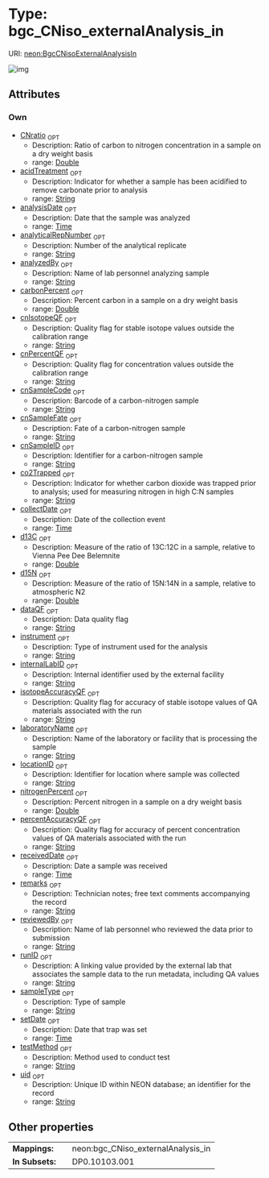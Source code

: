 
# Type: bgc_CNiso_externalAnalysis_in




URI: [neon:BgcCNisoExternalAnalysisIn](https://data.neonscience.org/BgcCNisoExternalAnalysisIn)


![img](http://yuml.me/diagram/nofunky;dir:TB/class/[BgcCNisoExternalAnalysisIn&#124;uid:string%20%3F;remarks:string%20%3F;setDate:time%20%3F;collectDate:time%20%3F;sampleType:string%20%3F;laboratoryName:string%20%3F;internalLabID:string%20%3F;instrument:string%20%3F;receivedDate:time%20%3F;testMethod:string%20%3F;locationID:string%20%3F;analysisDate:time%20%3F;analyzedBy:string%20%3F;dataQF:string%20%3F;cnSampleCode:string%20%3F;cnSampleFate:string%20%3F;cnSampleID:string%20%3F;reviewedBy:string%20%3F;acidTreatment:string%20%3F;analyticalRepNumber:string%20%3F;carbonPercent:double%20%3F;cnIsotopeQF:string%20%3F;cnPercentQF:string%20%3F;CNratio:double%20%3F;d13C:double%20%3F;d15N:double%20%3F;nitrogenPercent:double%20%3F;runID:string%20%3F;isotopeAccuracyQF:string%20%3F;percentAccuracyQF:string%20%3F;co2Trapped:string%20%3F])

## Attributes


### Own

 * [CNratio](CNratio.md)  <sub>OPT</sub>
    * Description: Ratio of carbon to nitrogen concentration in a sample on a dry weight basis
    * range: [Double](types/Double.md)
 * [acidTreatment](acidTreatment.md)  <sub>OPT</sub>
    * Description: Indicator for whether a sample has been acidified to remove carbonate prior to analysis
    * range: [String](types/String.md)
 * [analysisDate](analysisDate.md)  <sub>OPT</sub>
    * Description: Date that the sample was analyzed
    * range: [Time](types/Time.md)
 * [analyticalRepNumber](analyticalRepNumber.md)  <sub>OPT</sub>
    * Description: Number of the analytical replicate
    * range: [String](types/String.md)
 * [analyzedBy](analyzedBy.md)  <sub>OPT</sub>
    * Description: Name of lab personnel analyzing sample
    * range: [String](types/String.md)
 * [carbonPercent](carbonPercent.md)  <sub>OPT</sub>
    * Description: Percent carbon in a sample on a dry weight basis
    * range: [Double](types/Double.md)
 * [cnIsotopeQF](cnIsotopeQF.md)  <sub>OPT</sub>
    * Description: Quality flag for stable isotope values outside the calibration range
    * range: [String](types/String.md)
 * [cnPercentQF](cnPercentQF.md)  <sub>OPT</sub>
    * Description: Quality flag for concentration values outside the calibration range
    * range: [String](types/String.md)
 * [cnSampleCode](cnSampleCode.md)  <sub>OPT</sub>
    * Description: Barcode of a carbon-nitrogen sample
    * range: [String](types/String.md)
 * [cnSampleFate](cnSampleFate.md)  <sub>OPT</sub>
    * Description: Fate of a carbon-nitrogen sample
    * range: [String](types/String.md)
 * [cnSampleID](cnSampleID.md)  <sub>OPT</sub>
    * Description: Identifier for a carbon-nitrogen sample
    * range: [String](types/String.md)
 * [co2Trapped](co2Trapped.md)  <sub>OPT</sub>
    * Description: Indicator for whether carbon dioxide was trapped prior to analysis; used for measuring nitrogen in high C:N samples
    * range: [String](types/String.md)
 * [collectDate](collectDate.md)  <sub>OPT</sub>
    * Description: Date of the collection event
    * range: [Time](types/Time.md)
 * [d13C](d13C.md)  <sub>OPT</sub>
    * Description: Measure of the ratio of 13C:12C in a sample, relative to Vienna Pee Dee Belemnite
    * range: [Double](types/Double.md)
 * [d15N](d15N.md)  <sub>OPT</sub>
    * Description: Measure of the ratio of 15N:14N in a sample, relative to atmospheric N2
    * range: [Double](types/Double.md)
 * [dataQF](dataQF.md)  <sub>OPT</sub>
    * Description: Data quality flag
    * range: [String](types/String.md)
 * [instrument](instrument.md)  <sub>OPT</sub>
    * Description: Type of instrument used for the analysis
    * range: [String](types/String.md)
 * [internalLabID](internalLabID.md)  <sub>OPT</sub>
    * Description: Internal identifier used by the external facility
    * range: [String](types/String.md)
 * [isotopeAccuracyQF](isotopeAccuracyQF.md)  <sub>OPT</sub>
    * Description: Quality flag for accuracy of stable isotope values of QA materials associated with the run
    * range: [String](types/String.md)
 * [laboratoryName](laboratoryName.md)  <sub>OPT</sub>
    * Description: Name of the laboratory or facility that is processing the sample
    * range: [String](types/String.md)
 * [locationID](locationID.md)  <sub>OPT</sub>
    * Description: Identifier for location where sample was collected
    * range: [String](types/String.md)
 * [nitrogenPercent](nitrogenPercent.md)  <sub>OPT</sub>
    * Description: Percent nitrogen in a sample on a dry weight basis
    * range: [Double](types/Double.md)
 * [percentAccuracyQF](percentAccuracyQF.md)  <sub>OPT</sub>
    * Description: Quality flag for accuracy of percent concentration values of QA materials associated with the run
    * range: [String](types/String.md)
 * [receivedDate](receivedDate.md)  <sub>OPT</sub>
    * Description: Date a sample was received
    * range: [Time](types/Time.md)
 * [remarks](remarks.md)  <sub>OPT</sub>
    * Description: Technician notes; free text comments accompanying the record
    * range: [String](types/String.md)
 * [reviewedBy](reviewedBy.md)  <sub>OPT</sub>
    * Description: Name of lab personnel who reviewed the data prior to submission
    * range: [String](types/String.md)
 * [runID](runID.md)  <sub>OPT</sub>
    * Description: A linking value provided by the external lab that associates the sample data to the run metadata, including QA values
    * range: [String](types/String.md)
 * [sampleType](sampleType.md)  <sub>OPT</sub>
    * Description: Type of sample
    * range: [String](types/String.md)
 * [setDate](setDate.md)  <sub>OPT</sub>
    * Description: Date that trap was set
    * range: [Time](types/Time.md)
 * [testMethod](testMethod.md)  <sub>OPT</sub>
    * Description: Method used to conduct test
    * range: [String](types/String.md)
 * [uid](uid.md)  <sub>OPT</sub>
    * Description: Unique ID within NEON database; an identifier for the record
    * range: [String](types/String.md)

## Other properties

|  |  |  |
| --- | --- | --- |
| **Mappings:** | | neon:bgc_CNiso_externalAnalysis_in |
| **In Subsets:** | | DP0.10103.001 |

